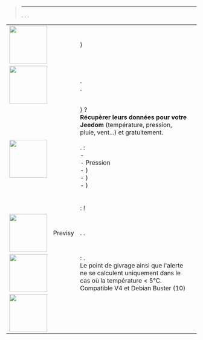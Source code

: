 
# 


>****
>. . .
> [](https://market.jeedom.com/index.php?v=d&p=market&type=plugin&categorie=weather) 


| | | | |
|--- | --- | --- | ---|
|<img src="baro/baro_icon.png" class="pluginLogo" width="100" />||)|[](https://odolc.github.io/Baro/en_US/)<br/>[](https://market.jeedom.com/index.php?v=d&p=market_display&id=2405)<br/>[](https://odolc.github.io/Baro/en_US/changelog)|
|<img src="designImgSwitch/designImgSwitch_icon.png" class="pluginLogo" width="100" />||.<br/>.|[](https://mips2648.github.io/jeedom-plugins-docs/designImgSwitch/en_US/)<br/>[](https://market.jeedom.com/index.php?v=d&p=market_display&id=3819)<br/>[](https://mips2648.github.io/jeedom-plugins-docs/designImgSwitch/en_US/changelog)|
|<img src="netatmoPublicData/netatmoPublicData_icon.png" class="pluginLogo" width="100" />|| ) ? <br><strong>Récupèrer leurs données pour votre Jeedom</strong> (température, pression, pluie, vent...) et gratuitement. <br><br>.   :<br>- <br>- Pression<br>- )<br>- )<br>-  )<br><br><br> :  !|[](https://jim005.github.io/jeedom-netatmoPublicData/en_US/)<br/>[](https://market.jeedom.com/index.php?v=d&p=market_display&id=4008)<br/>[](https://jim005.github.io/jeedom-netatmoPublicData/en_US/changelog)|
|<img src="previsy/previsy_icon.png" class="pluginLogo" width="100" />|Previsy|. .|[](https://ynats.github.io/jeedom-plugin-previsy/en_US/)<br/>[](https://market.jeedom.com/index.php?v=d&p=market_display&id=4016)<br/>[](https://ynats.github.io/jeedom-plugin-previsy/en_US/changelog)|
|<img src="rosee/rosee_icon.png" class="pluginLogo" width="100" />|| : . <BR/>Le point de givrage ainsi que l'alerte ne se calculent uniquement dans le cas où la température < 5°C. <BR />Compatible V4 et Debian Buster (10)|[](https://jealg.github.io/documentation/plugin-rosee/en_US/)<br/>[](https://market.jeedom.com/index.php?v=d&p=market_display&id=1653)<br/>[](https://jealg.github.io/documentation/plugin-rosee/en_US/changelog)|
|<img src="temperature/temperature_icon.png" class="pluginLogo" width="100" />|||[](https://odolc.github.io/Temperature/en_US/)<br/>[](https://market.jeedom.com/index.php?v=d&p=market_display&id=2778)<br/>[](https://odolc.github.io/Temperature/en_US/changelog)|
